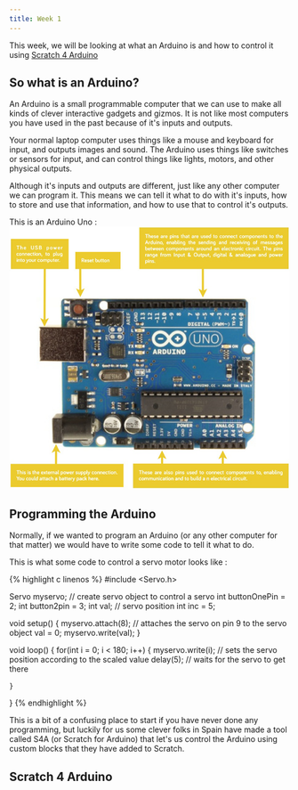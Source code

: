 ```yaml
---
title: Week 1
---
```


This week, we will be looking at what an Arduino is and how to control it using <a href="http://s4a.cat">Scratch 4 Arduino</a>


## So what is an Arduino?

An Arduino is a small programmable computer that we can use to make all kinds of clever interactive gadgets and gizmos. It is not like most computers you have used in the past because of it's inputs and outputs.

Your normal laptop computer uses things like a mouse and keyboard for input, and outputs images and sound. The Arduino uses things like switches or sensors for input, and can control things like lights, motors, and other physical outputs. 

Although it's inputs and outputs are different, just like any other computer we can program it. This means we can tell it what to do with it's inputs, how to store and use that information, and how to use that to control it's outputs.

This is an Arduino Uno :
![Arduino Uno](./img/ArduinoDiagram.png "An Arduino Uno")


## Programming the Arduino

Normally, if we wanted to program an Arduino (or any other computer for that matter) we would have to write some code to tell it what to do. 

This is what some code to control a servo motor looks like :

{% highlight c linenos %}
#include <Servo.h>
 
Servo myservo;         // create servo object to control a servo
int buttonOnePin = 2;
int button2pin = 3;
int val;               // servo position
int inc = 5;
 
void setup()
{
  myservo.attach(8);   // attaches the servo on pin 9 to the servo object
  val = 0; 
  myservo.write(val);
}
 
void loop()
{
  for(int i = 0; i < 180; i++)
  { 
    myservo.write(i);                 // sets the servo position according to the scaled value
    delay(5);                         // waits for the servo to get there

    }
}
{% endhighlight %}

This is a bit of a confusing place to start if you have never done any programming, but luckily for us some clever folks in Spain have made a tool called S4A (or Scratch for Arduino) that let's us control the Arduino using custom blocks that they have added to Scratch.


## Scratch 4 Arduino
